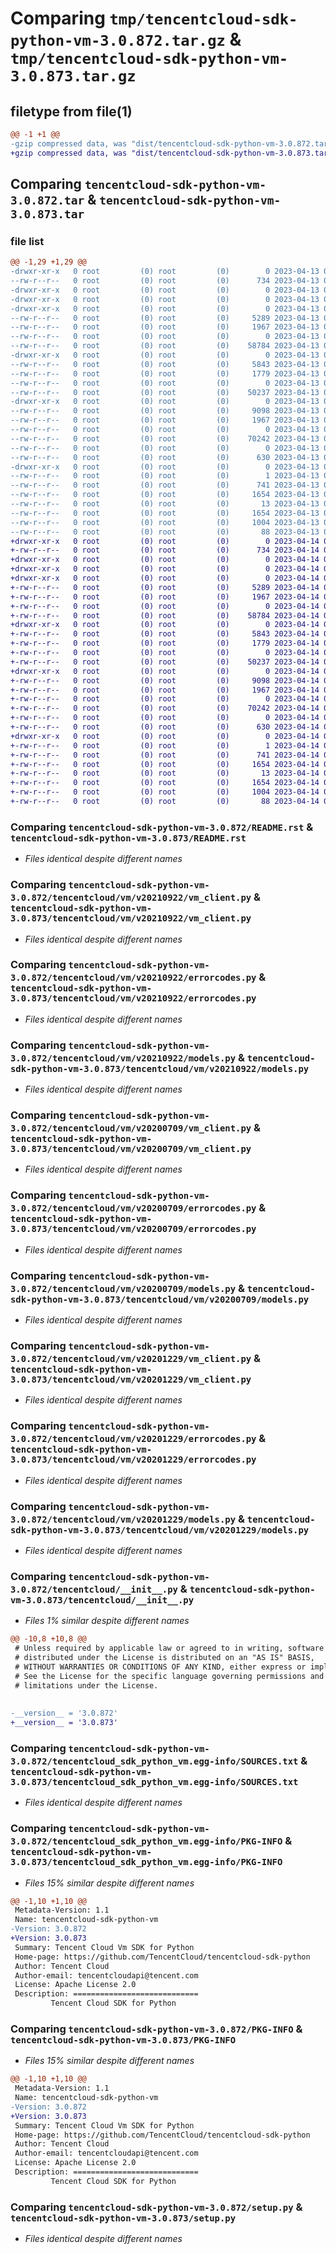# Comparing `tmp/tencentcloud-sdk-python-vm-3.0.872.tar.gz` & `tmp/tencentcloud-sdk-python-vm-3.0.873.tar.gz`

## filetype from file(1)

```diff
@@ -1 +1 @@
-gzip compressed data, was "dist/tencentcloud-sdk-python-vm-3.0.872.tar", last modified: Thu Apr 13 01:08:28 2023, max compression
+gzip compressed data, was "dist/tencentcloud-sdk-python-vm-3.0.873.tar", last modified: Fri Apr 14 01:01:53 2023, max compression
```

## Comparing `tencentcloud-sdk-python-vm-3.0.872.tar` & `tencentcloud-sdk-python-vm-3.0.873.tar`

### file list

```diff
@@ -1,29 +1,29 @@
-drwxr-xr-x   0 root         (0) root         (0)        0 2023-04-13 01:08:28.000000 tencentcloud-sdk-python-vm-3.0.872/
--rw-r--r--   0 root         (0) root         (0)      734 2023-04-13 01:08:28.000000 tencentcloud-sdk-python-vm-3.0.872/README.rst
-drwxr-xr-x   0 root         (0) root         (0)        0 2023-04-13 01:08:28.000000 tencentcloud-sdk-python-vm-3.0.872/tencentcloud/
-drwxr-xr-x   0 root         (0) root         (0)        0 2023-04-13 01:08:28.000000 tencentcloud-sdk-python-vm-3.0.872/tencentcloud/vm/
-drwxr-xr-x   0 root         (0) root         (0)        0 2023-04-13 01:08:28.000000 tencentcloud-sdk-python-vm-3.0.872/tencentcloud/vm/v20210922/
--rw-r--r--   0 root         (0) root         (0)     5289 2023-04-13 01:08:28.000000 tencentcloud-sdk-python-vm-3.0.872/tencentcloud/vm/v20210922/vm_client.py
--rw-r--r--   0 root         (0) root         (0)     1967 2023-04-13 01:08:28.000000 tencentcloud-sdk-python-vm-3.0.872/tencentcloud/vm/v20210922/errorcodes.py
--rw-r--r--   0 root         (0) root         (0)        0 2023-04-13 01:08:28.000000 tencentcloud-sdk-python-vm-3.0.872/tencentcloud/vm/v20210922/__init__.py
--rw-r--r--   0 root         (0) root         (0)    58784 2023-04-13 01:08:28.000000 tencentcloud-sdk-python-vm-3.0.872/tencentcloud/vm/v20210922/models.py
-drwxr-xr-x   0 root         (0) root         (0)        0 2023-04-13 01:08:28.000000 tencentcloud-sdk-python-vm-3.0.872/tencentcloud/vm/v20200709/
--rw-r--r--   0 root         (0) root         (0)     5843 2023-04-13 01:08:28.000000 tencentcloud-sdk-python-vm-3.0.872/tencentcloud/vm/v20200709/vm_client.py
--rw-r--r--   0 root         (0) root         (0)     1779 2023-04-13 01:08:28.000000 tencentcloud-sdk-python-vm-3.0.872/tencentcloud/vm/v20200709/errorcodes.py
--rw-r--r--   0 root         (0) root         (0)        0 2023-04-13 01:08:28.000000 tencentcloud-sdk-python-vm-3.0.872/tencentcloud/vm/v20200709/__init__.py
--rw-r--r--   0 root         (0) root         (0)    50237 2023-04-13 01:08:28.000000 tencentcloud-sdk-python-vm-3.0.872/tencentcloud/vm/v20200709/models.py
-drwxr-xr-x   0 root         (0) root         (0)        0 2023-04-13 01:08:28.000000 tencentcloud-sdk-python-vm-3.0.872/tencentcloud/vm/v20201229/
--rw-r--r--   0 root         (0) root         (0)     9098 2023-04-13 01:08:28.000000 tencentcloud-sdk-python-vm-3.0.872/tencentcloud/vm/v20201229/vm_client.py
--rw-r--r--   0 root         (0) root         (0)     1967 2023-04-13 01:08:28.000000 tencentcloud-sdk-python-vm-3.0.872/tencentcloud/vm/v20201229/errorcodes.py
--rw-r--r--   0 root         (0) root         (0)        0 2023-04-13 01:08:28.000000 tencentcloud-sdk-python-vm-3.0.872/tencentcloud/vm/v20201229/__init__.py
--rw-r--r--   0 root         (0) root         (0)    70242 2023-04-13 01:08:28.000000 tencentcloud-sdk-python-vm-3.0.872/tencentcloud/vm/v20201229/models.py
--rw-r--r--   0 root         (0) root         (0)        0 2023-04-13 01:08:28.000000 tencentcloud-sdk-python-vm-3.0.872/tencentcloud/vm/__init__.py
--rw-r--r--   0 root         (0) root         (0)      630 2023-04-13 01:08:28.000000 tencentcloud-sdk-python-vm-3.0.872/tencentcloud/__init__.py
-drwxr-xr-x   0 root         (0) root         (0)        0 2023-04-13 01:08:28.000000 tencentcloud-sdk-python-vm-3.0.872/tencentcloud_sdk_python_vm.egg-info/
--rw-r--r--   0 root         (0) root         (0)        1 2023-04-13 01:08:28.000000 tencentcloud-sdk-python-vm-3.0.872/tencentcloud_sdk_python_vm.egg-info/dependency_links.txt
--rw-r--r--   0 root         (0) root         (0)      741 2023-04-13 01:08:28.000000 tencentcloud-sdk-python-vm-3.0.872/tencentcloud_sdk_python_vm.egg-info/SOURCES.txt
--rw-r--r--   0 root         (0) root         (0)     1654 2023-04-13 01:08:28.000000 tencentcloud-sdk-python-vm-3.0.872/tencentcloud_sdk_python_vm.egg-info/PKG-INFO
--rw-r--r--   0 root         (0) root         (0)       13 2023-04-13 01:08:28.000000 tencentcloud-sdk-python-vm-3.0.872/tencentcloud_sdk_python_vm.egg-info/top_level.txt
--rw-r--r--   0 root         (0) root         (0)     1654 2023-04-13 01:08:28.000000 tencentcloud-sdk-python-vm-3.0.872/PKG-INFO
--rw-r--r--   0 root         (0) root         (0)     1004 2023-04-13 01:08:28.000000 tencentcloud-sdk-python-vm-3.0.872/setup.py
--rw-r--r--   0 root         (0) root         (0)       88 2023-04-13 01:08:28.000000 tencentcloud-sdk-python-vm-3.0.872/setup.cfg
+drwxr-xr-x   0 root         (0) root         (0)        0 2023-04-14 01:01:53.000000 tencentcloud-sdk-python-vm-3.0.873/
+-rw-r--r--   0 root         (0) root         (0)      734 2023-04-14 01:01:53.000000 tencentcloud-sdk-python-vm-3.0.873/README.rst
+drwxr-xr-x   0 root         (0) root         (0)        0 2023-04-14 01:01:53.000000 tencentcloud-sdk-python-vm-3.0.873/tencentcloud/
+drwxr-xr-x   0 root         (0) root         (0)        0 2023-04-14 01:01:53.000000 tencentcloud-sdk-python-vm-3.0.873/tencentcloud/vm/
+drwxr-xr-x   0 root         (0) root         (0)        0 2023-04-14 01:01:53.000000 tencentcloud-sdk-python-vm-3.0.873/tencentcloud/vm/v20210922/
+-rw-r--r--   0 root         (0) root         (0)     5289 2023-04-14 01:01:53.000000 tencentcloud-sdk-python-vm-3.0.873/tencentcloud/vm/v20210922/vm_client.py
+-rw-r--r--   0 root         (0) root         (0)     1967 2023-04-14 01:01:53.000000 tencentcloud-sdk-python-vm-3.0.873/tencentcloud/vm/v20210922/errorcodes.py
+-rw-r--r--   0 root         (0) root         (0)        0 2023-04-14 01:01:53.000000 tencentcloud-sdk-python-vm-3.0.873/tencentcloud/vm/v20210922/__init__.py
+-rw-r--r--   0 root         (0) root         (0)    58784 2023-04-14 01:01:53.000000 tencentcloud-sdk-python-vm-3.0.873/tencentcloud/vm/v20210922/models.py
+drwxr-xr-x   0 root         (0) root         (0)        0 2023-04-14 01:01:53.000000 tencentcloud-sdk-python-vm-3.0.873/tencentcloud/vm/v20200709/
+-rw-r--r--   0 root         (0) root         (0)     5843 2023-04-14 01:01:53.000000 tencentcloud-sdk-python-vm-3.0.873/tencentcloud/vm/v20200709/vm_client.py
+-rw-r--r--   0 root         (0) root         (0)     1779 2023-04-14 01:01:53.000000 tencentcloud-sdk-python-vm-3.0.873/tencentcloud/vm/v20200709/errorcodes.py
+-rw-r--r--   0 root         (0) root         (0)        0 2023-04-14 01:01:53.000000 tencentcloud-sdk-python-vm-3.0.873/tencentcloud/vm/v20200709/__init__.py
+-rw-r--r--   0 root         (0) root         (0)    50237 2023-04-14 01:01:53.000000 tencentcloud-sdk-python-vm-3.0.873/tencentcloud/vm/v20200709/models.py
+drwxr-xr-x   0 root         (0) root         (0)        0 2023-04-14 01:01:53.000000 tencentcloud-sdk-python-vm-3.0.873/tencentcloud/vm/v20201229/
+-rw-r--r--   0 root         (0) root         (0)     9098 2023-04-14 01:01:53.000000 tencentcloud-sdk-python-vm-3.0.873/tencentcloud/vm/v20201229/vm_client.py
+-rw-r--r--   0 root         (0) root         (0)     1967 2023-04-14 01:01:53.000000 tencentcloud-sdk-python-vm-3.0.873/tencentcloud/vm/v20201229/errorcodes.py
+-rw-r--r--   0 root         (0) root         (0)        0 2023-04-14 01:01:53.000000 tencentcloud-sdk-python-vm-3.0.873/tencentcloud/vm/v20201229/__init__.py
+-rw-r--r--   0 root         (0) root         (0)    70242 2023-04-14 01:01:53.000000 tencentcloud-sdk-python-vm-3.0.873/tencentcloud/vm/v20201229/models.py
+-rw-r--r--   0 root         (0) root         (0)        0 2023-04-14 01:01:53.000000 tencentcloud-sdk-python-vm-3.0.873/tencentcloud/vm/__init__.py
+-rw-r--r--   0 root         (0) root         (0)      630 2023-04-14 01:01:53.000000 tencentcloud-sdk-python-vm-3.0.873/tencentcloud/__init__.py
+drwxr-xr-x   0 root         (0) root         (0)        0 2023-04-14 01:01:53.000000 tencentcloud-sdk-python-vm-3.0.873/tencentcloud_sdk_python_vm.egg-info/
+-rw-r--r--   0 root         (0) root         (0)        1 2023-04-14 01:01:53.000000 tencentcloud-sdk-python-vm-3.0.873/tencentcloud_sdk_python_vm.egg-info/dependency_links.txt
+-rw-r--r--   0 root         (0) root         (0)      741 2023-04-14 01:01:53.000000 tencentcloud-sdk-python-vm-3.0.873/tencentcloud_sdk_python_vm.egg-info/SOURCES.txt
+-rw-r--r--   0 root         (0) root         (0)     1654 2023-04-14 01:01:53.000000 tencentcloud-sdk-python-vm-3.0.873/tencentcloud_sdk_python_vm.egg-info/PKG-INFO
+-rw-r--r--   0 root         (0) root         (0)       13 2023-04-14 01:01:53.000000 tencentcloud-sdk-python-vm-3.0.873/tencentcloud_sdk_python_vm.egg-info/top_level.txt
+-rw-r--r--   0 root         (0) root         (0)     1654 2023-04-14 01:01:53.000000 tencentcloud-sdk-python-vm-3.0.873/PKG-INFO
+-rw-r--r--   0 root         (0) root         (0)     1004 2023-04-14 01:01:53.000000 tencentcloud-sdk-python-vm-3.0.873/setup.py
+-rw-r--r--   0 root         (0) root         (0)       88 2023-04-14 01:01:53.000000 tencentcloud-sdk-python-vm-3.0.873/setup.cfg
```

### Comparing `tencentcloud-sdk-python-vm-3.0.872/README.rst` & `tencentcloud-sdk-python-vm-3.0.873/README.rst`

 * *Files identical despite different names*

### Comparing `tencentcloud-sdk-python-vm-3.0.872/tencentcloud/vm/v20210922/vm_client.py` & `tencentcloud-sdk-python-vm-3.0.873/tencentcloud/vm/v20210922/vm_client.py`

 * *Files identical despite different names*

### Comparing `tencentcloud-sdk-python-vm-3.0.872/tencentcloud/vm/v20210922/errorcodes.py` & `tencentcloud-sdk-python-vm-3.0.873/tencentcloud/vm/v20210922/errorcodes.py`

 * *Files identical despite different names*

### Comparing `tencentcloud-sdk-python-vm-3.0.872/tencentcloud/vm/v20210922/models.py` & `tencentcloud-sdk-python-vm-3.0.873/tencentcloud/vm/v20210922/models.py`

 * *Files identical despite different names*

### Comparing `tencentcloud-sdk-python-vm-3.0.872/tencentcloud/vm/v20200709/vm_client.py` & `tencentcloud-sdk-python-vm-3.0.873/tencentcloud/vm/v20200709/vm_client.py`

 * *Files identical despite different names*

### Comparing `tencentcloud-sdk-python-vm-3.0.872/tencentcloud/vm/v20200709/errorcodes.py` & `tencentcloud-sdk-python-vm-3.0.873/tencentcloud/vm/v20200709/errorcodes.py`

 * *Files identical despite different names*

### Comparing `tencentcloud-sdk-python-vm-3.0.872/tencentcloud/vm/v20200709/models.py` & `tencentcloud-sdk-python-vm-3.0.873/tencentcloud/vm/v20200709/models.py`

 * *Files identical despite different names*

### Comparing `tencentcloud-sdk-python-vm-3.0.872/tencentcloud/vm/v20201229/vm_client.py` & `tencentcloud-sdk-python-vm-3.0.873/tencentcloud/vm/v20201229/vm_client.py`

 * *Files identical despite different names*

### Comparing `tencentcloud-sdk-python-vm-3.0.872/tencentcloud/vm/v20201229/errorcodes.py` & `tencentcloud-sdk-python-vm-3.0.873/tencentcloud/vm/v20201229/errorcodes.py`

 * *Files identical despite different names*

### Comparing `tencentcloud-sdk-python-vm-3.0.872/tencentcloud/vm/v20201229/models.py` & `tencentcloud-sdk-python-vm-3.0.873/tencentcloud/vm/v20201229/models.py`

 * *Files identical despite different names*

### Comparing `tencentcloud-sdk-python-vm-3.0.872/tencentcloud/__init__.py` & `tencentcloud-sdk-python-vm-3.0.873/tencentcloud/__init__.py`

 * *Files 1% similar despite different names*

```diff
@@ -10,8 +10,8 @@
 # Unless required by applicable law or agreed to in writing, software
 # distributed under the License is distributed on an "AS IS" BASIS,
 # WITHOUT WARRANTIES OR CONDITIONS OF ANY KIND, either express or implied.
 # See the License for the specific language governing permissions and
 # limitations under the License.
 
 
-__version__ = '3.0.872'
+__version__ = '3.0.873'
```

### Comparing `tencentcloud-sdk-python-vm-3.0.872/tencentcloud_sdk_python_vm.egg-info/SOURCES.txt` & `tencentcloud-sdk-python-vm-3.0.873/tencentcloud_sdk_python_vm.egg-info/SOURCES.txt`

 * *Files identical despite different names*

### Comparing `tencentcloud-sdk-python-vm-3.0.872/tencentcloud_sdk_python_vm.egg-info/PKG-INFO` & `tencentcloud-sdk-python-vm-3.0.873/tencentcloud_sdk_python_vm.egg-info/PKG-INFO`

 * *Files 15% similar despite different names*

```diff
@@ -1,10 +1,10 @@
 Metadata-Version: 1.1
 Name: tencentcloud-sdk-python-vm
-Version: 3.0.872
+Version: 3.0.873
 Summary: Tencent Cloud Vm SDK for Python
 Home-page: https://github.com/TencentCloud/tencentcloud-sdk-python
 Author: Tencent Cloud
 Author-email: tencentcloudapi@tencent.com
 License: Apache License 2.0
 Description: ============================
         Tencent Cloud SDK for Python
```

### Comparing `tencentcloud-sdk-python-vm-3.0.872/PKG-INFO` & `tencentcloud-sdk-python-vm-3.0.873/PKG-INFO`

 * *Files 15% similar despite different names*

```diff
@@ -1,10 +1,10 @@
 Metadata-Version: 1.1
 Name: tencentcloud-sdk-python-vm
-Version: 3.0.872
+Version: 3.0.873
 Summary: Tencent Cloud Vm SDK for Python
 Home-page: https://github.com/TencentCloud/tencentcloud-sdk-python
 Author: Tencent Cloud
 Author-email: tencentcloudapi@tencent.com
 License: Apache License 2.0
 Description: ============================
         Tencent Cloud SDK for Python
```

### Comparing `tencentcloud-sdk-python-vm-3.0.872/setup.py` & `tencentcloud-sdk-python-vm-3.0.873/setup.py`

 * *Files identical despite different names*

